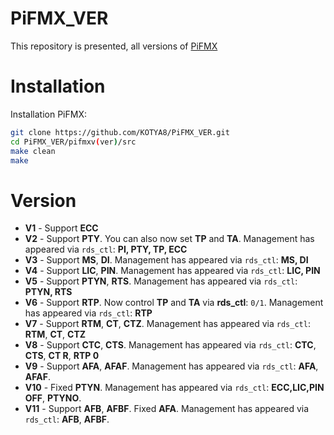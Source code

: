 # PiFMX_VER
This repository is presented, all versions of [PiFMX](https://github.com/KOTYA8/PiFMX)

# Installation
Installation PiFMX:  
```bash
git clone https://github.com/KOTYA8/PiFMX_VER.git
cd PiFMX_VER/pifmxv(ver)/src
make clean
make
```

# Version
* **V1** - Support **ECC**  
* **V2** - Support **PTY**. You can also now set **TP** and **TA**. Management has appeared via `rds_ctl`: **PI, PTY, TP, ECC**  
* **V3** - Support **MS**, **DI**. Management has appeared via `rds_ctl`: **MS, DI**
* **V4** - Support **LIC**, **PIN**. Management has appeared via `rds_ctl`: **LIC, PIN** 
* **V5** - Support **PTYN**, **RTS**. Management has appeared via `rds_ctl`: **PTYN, RTS**  
* **V6** - Support **RTP**. Now control **TP** and **TA** via **rds_ctl**: `0/1`. Management has appeared via `rds_ctl`: **RTP**  
* **V7** - Support **RTM**, **CT**, **CTZ**. Management has appeared via `rds_ctl`: **RTM**, **CT**, **CTZ**
* **V8** - Support **CTC**, **CTS**. Management has appeared via `rds_ctl`: **CTC**, **CTS**, **CT R**, **RTP 0** 
* **V9** - Support **AFA**, **AFAF**. Management has appeared via `rds_ctl`: **AFA**, **AFAF**.
* **V10** - Fixed **PTYN**. Management has appeared via `rds_ctl`: **ECC,LIC,PIN OFF**, **PTYNO**.
* **V11** - Support **AFB**, **AFBF**. Fixed **AFA**. Management has appeared via `rds_ctl`: **AFB**, **AFBF**.      

